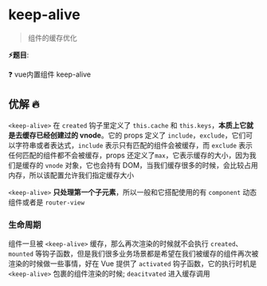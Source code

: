 # keep-alive

> 组件的缓存优化

**⚡题目**:

❓ vue内置组件 keep-alive

## 优解 🔥

`<keep-alive>` 在 `created` 钩子里定义了 `this.cache` 和 `this.keys`，**本质上它就是去缓存已经创建过的 vnode**。它的 props 定义了 `include`，`exclude`，它们可以字符串或者表达式，`include` 表示只有匹配的组件会被缓存，而 `exclude` 表示任何匹配的组件都不会被缓存，props 还定义了`max`，它表示缓存的大小，因为我们是缓存的 `vnode` 对象，它也会持有 DOM，当我们缓存很多的时候，会比较占用内存，所以该配置允许我们指定缓存大小

`<keep-alive>` **只处理第一个子元素**，所以一般和它搭配使用的有 `component` 动态组件或者是 `router-view`

### 生命周期

组件一旦被 `<keep-alive>` 缓存，那么再次渲染的时候就不会执行 `created`、`mounted` 等钩子函数，但是我们很多业务场景都是希望在我们被缓存的组件再次被渲染的时候做一些事情，好在 Vue 提供了 `activated` 钩子函数，它的执行时机是`<keep-alive>` 包裹的组件渲染的时候; `deacitvated` 进入缓存调用
